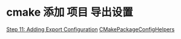 # cmake 添加 项目 导出设置

[Step 11: Adding Export Configuration](https://cmake.org/cmake/help/latest/guide/tutorial/Adding%20Export%20Configuration.html)
[CMakePackageConfigHelpers](https://cmake.org/cmake/help/latest/module/CMakePackageConfigHelpers.html#command:write_basic_package_version_file)
